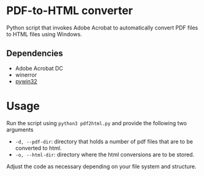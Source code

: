 # PDF-to-HTML converter
Python script that invokes Adobe Acrobat to automatically convert PDF files to HTML files using Windows. 

## Dependencies 
- Adobe Acrobat DC 
- winerror 
- [pywin32](https://pypi.org/project/pywin32/) 

# Usage 
Run the script using ``python3 pdf2html.py`` and provide the following two arguments 
  * ``-d, --pdf-dir``: directory that holds a number of pdf files that are to be converted to html. 
  * ``-o, --html-dir``: directory where the html conversions are to be stored. 

Adjust the code as necessary depending on your file system and structure. 
